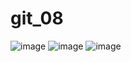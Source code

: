 # git_08
![image](https://github.com/user-attachments/assets/bfe4691c-e8d9-4319-8f52-c26bef301317)
![image](https://github.com/user-attachments/assets/851796d2-4a95-45e9-baab-0deca385c33d)
![image](https://github.com/user-attachments/assets/b6ddb0cd-8fb9-4c55-8ccf-585ff98ded29)
